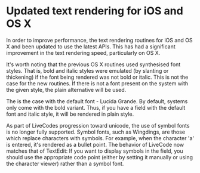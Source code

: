 # Updated text rendering for iOS and OS X

In order to improve performance, the text rendering routines for iOS and OS X and been updated to use the latest APIs. This has had a significant improvement in the text rendering speed, particularly on OS X.

It's worth noting that the previous OS X routines used synthesised font styles. That is, bold and italic styles were emulated (by slanting or thickening) if the font being rendered was not bold or italic. This is not the case for the new routines. If there is not a font present on the system with the given style, the plain alternative will be used.

The is the case with the default font - Lucida Grande. By default, systems only come with the bold variant. Thus, if you have a field with the default font and italic style, it will be rendered in plain style.

As part of LiveCodes progression toward unicode, the use of symbol fonts is no longer fully supported. Symbol fonts, such as Wingdings, are those which replace characters with symbols. For example, when the character 'a' is entered, it's rendered as a bullet point. The behavior of LiveCode now matches that of TextEdit: If you want to display symbols in the field, you should use the appropriate code point (either by setting it manually or using the character viewer) rather than a symbol font.